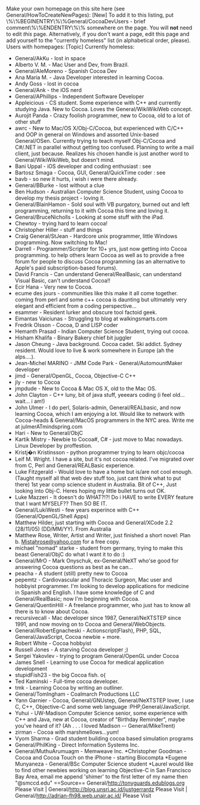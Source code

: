 
Make your own homepage on this site here (see General/HowToCreateNewPages): [New] To add it to this listing, put \\%\\%BEGINENTRY\\%\\%General/CocoaDevUsers - brief comment\\%\\%ENDENTRY\\%\\% somewhere on the page. You will **not** need to edit *this* page. Alternatively, if you don't want a page, edit this page and add yourself to the "currently homeless" list (in alphabetical order, please).
Users with homepages: [Topic]
Currently homeless:

* General/AkKu - lost in space
* Alberto V. M. - Mac User and Dev, from Brazil.
* General/AleMoreno - Spanish Cocoa Dev
* Ana Maria M. - Java Developer interested in learning Cocoa.
* Andy Goss - lost in cocoa
* General/Ank - the iOS nerd
* General/APhillips - Independent Software Developer
* Appleicious - CS student. Some experience with C++ and currently studying Java. New to Cocoa. Loves the General/WikiWikiWeb concept. 
* Aurojit Panda - Crazy foolish programmer, new to Cocoa, old to a lot of other stuff
* awrc - New to Mac/OS X/Obj-C/Cocoa, but experienced with C/C++ and OOP in general on Windows and assorted Unix-based General/OSen.  Currently trying to teach myself Obj-C/Cocoa and C#/.NET in parallel without getting too confused.  Planning to write a mail client, just because.  Realizes his chosen handle is just another word to General/WikiWikiWeb, but doesn't mind.
* Bani Uppal - iOS developer and coding enthusiast : see 
* Bartosz Smaga - Cocoa, GUI, General/QuickTime coder : see 
* bavb - so new it hurts, i wish i were there already.
* General/BBurke - lost without a clue
* Ben Hudson - Australian Computer Science Student, using Cocoa to develop my thesis project - loving it.
* General/BlainHamon - Sold soul with VB purgatory, burned out and left programming, returning to it with Cocoa this time and loving it. 
* General/BruceNicholls - Looking at some stuff with the iPad.
* Chewtoy - trying hard to learn cocoa!
* Christopher Hiller - stuff and things
* Craig General/StJean - Hardcore unix programmer, little Windows programming. Now switching to Mac!
* Darrell - Programmer/Scripter for 10+ yrs, just now getting into Cocoa programming. to help others learn Cocoa as well as to provide a free forum for people to discuss Cocoa programming (as an alternative to Apple's paid subscription-based forums).
* David Francis - Can understand General/RealBasic, can understand Visual Basic, can't understand Cocoa!!
* Ecir Hana - Very new to Cocoa.
* ecume des jours - communities like this make it all come together.  coming from perl and some c++ cocoa is daunting but ultimately very elegant and efficient from a coding perspective...
* esammer - Resident lurker and obscure tool factoid geek.
* Eimantas Vaiciunas - Struggling to blog at walkingsmarts.com
* Fredrik Olsson - Cocoa, D and LISP coder 
* Hemanth Prasad - Indian Computer Science Student, trying out cocoa. 
* Hisham Khalifa - Binary Bakery chief bit juggler
* Jason Cheung - Java background. Cocoa cadet. Ski addict. Sydney resident. Would love to live & work somewhere in Europe (ah the alps....).
* Jean-Michel MARINO - JMM Code Park - General/AutomountMaker developer 
* jimd - General/OpenGL, Cocoa, Objective-C C++
* jly - new to Cocoa
* jmpdude - New to Cocoa & Mac OS X, old to the Mac OS.
* John Clayton - C++ luny, bit of java stuff, yeeears coding (i feel old... wait... i am!)
* John Ulmer - I do perl, Solaris-admin, General/REALbasic, and now learning Cocoa, which I am enjoying a lot. Would like to network with Cocoa-heads & General/MacOS programmers in the NYC area. Write me at julmerATmindspring.com
* Hari - New to General/ObjC
* Kartik Mistry - Newbie to Cocoa#, C# - just move to Mac nowadays. Linux Developer by proffestion.
* Kristj�n Kristinsson - python programmer trying to learn objc/cocoa
* Leif M. Wright. I have a site, but it's not cocoa related. I've migrated over from C, Perl and General/REALBasic experience.
* Luke Fitzgerald - Would love to have a home but is/are not cool enough. (Taught myself all that web dev stuff too, just cant think what to put there)  1st year comp science student in Australia. Bit of C++, Just looking into Obj-C. Heres hoping my little bullet turns out OK.
* Luke Mazzeri - It doesn't do WHAT?!?!  Do i HAVE to write EVERY feature that I want MYSELF??  Then SO BE IT.
* General/LukiWesti - few years experince with C++ (General/OpenGL/Shell Apps)
* Matthew Hilder, just starting with Cocoa and General/XCode 2.2 (28/11/05) (DD/MM/YY). From Australia
* Matthew Rose, Writer, Artist and Writer, just finished a short novel: Plan b.  Mistahrose@yahoo.com for a free copy.
* michael "nomad" starke - student from germany, trying to make this beast General/ObjC do what I want it to do :)
* General/MrO - Mark Onyschuk, ex-General/NeXT who'se good for answering Cocoa questions as best as he can...
* peacha - A student (still) pretty new to Cocoa
* pepemtz - Cardiovascular and Thoracic Surgeon, Mac user and hobbyist programmer. I'm looking to develop applications for medicine in Spanish and English. I have some knowledge of C and General/RealBasic; now I'm beginning with Cocoa.
* General/QuentinHill - A freelance programmer, who just has to know all there is to know about Cocoa.
* recursivecall - Mac developer since 1987, General/NeXTSTEP since 1991, and now moving on to Cocoa and General/WebObjects. 
* General/RobertEgnacheski - Actionscript(Flash), PHP, SQL, General/JavaScript, Cocoa newbie + more.
* Robert White - Cocoa hobbyist
* Russell Jones - A starving Cocoa developer ;)
* Sergei Yakovlev - trying to program General/OpenGL under Cocoa
* James Snell - Learning to use Cocoa for medical application development
* stupidFish23 - the big Cocoa fish. o{
* Ted Kaminski - Full-time cocoa developer.
* tmk - Learning Cocoa by writing an outliner.
* General/TomIngham - Coalmarch Productions LLC
* Yann Garnier  - Cocoa, General/GNUstep, General/NeXTSTEP lover, I use C, C++, Objective-C and some web language :PHP,General/JavaScript.
* Yuhui - UW-Madison Computer Science senior, some experience with C++ and Java, new at Cocoa, creator of "Birthday Reminder", maybe you've heard of it? (Ah . . . I loved Madison -- General/MikeTrent)
* zirman - Cocoa with marshmellows...yum!
* Vyom Sharma - Grad student building cocoa based simulation programs
* General/PhilKing - Direct Information Systems Inc.
* General/MuthuArumuagm - Memweave Inc.
*Christopher Goodman - Cocoa and Cocoa Touch on the iPhone - starting Biocompta
*Eugene Munyaneza - General/BSc Computer Science student
*Laurel would like to find other newbies working on learning Objective-C in San Francisco Bay Area, email me append 'shimer' to the first letter of my name then "@smccd.edu"
==Source==
General/http://tonyguards.edublogs.org Please Visit | General/http://blog.unsri.ac.id/justgerrardz Please Visit | General/http://adrian-fh98.web.unair.ac.id/ Please Visit